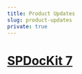 ```yaml
---
title: Product Updates
slug: product-updates
private: true
---
```


# [SPDocKit 7](spdockit7-release-note.md)